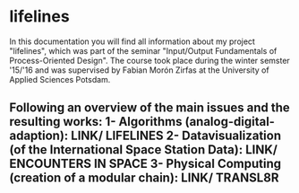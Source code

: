 # lifelines
In this documentation you will find all information about my project "lifelines", which was part of the seminar "Input/Output Fundamentals of Process-Oriented Design". The course took place during the winter semster '15/'16 and was supervised by Fabian Morón Zirfas at the University of Applied Sciences Potsdam. 

Following an overview of the main issues and the resulting works: 
1- Algorithms (analog-digital-adaption): LINK/ LIFELINES
2- Datavisualization (of the International Space Station Data): LINK/ ENCOUNTERS IN SPACE
3- Physical Computing (creation of a modular chain): LINK/ TRANSL8R
-----------------------------

